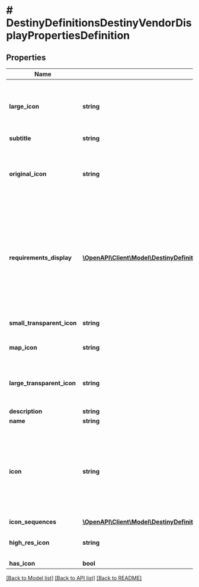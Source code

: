 # # DestinyDefinitionsDestinyVendorDisplayPropertiesDefinition

## Properties

Name | Type | Description | Notes
------------ | ------------- | ------------- | -------------
**large_icon** | **string** | I regret calling this a \&quot;large icon\&quot;. It&#39;s more like a medium-sized image with a picture of the vendor&#39;s mug on it, trying their best to look cool. Not what one would call an icon. | [optional]
**subtitle** | **string** |  | [optional]
**original_icon** | **string** | If we replaced the icon with something more glitzy, this is the original icon that the vendor had according to the game&#39;s content. It may be more lame and/or have less razzle-dazzle. But who am I to tell you which icon to use. | [optional]
**requirements_display** | [**\OpenAPI\Client\Model\DestinyDefinitionsDestinyVendorRequirementDisplayEntryDefinition[]**](DestinyDefinitionsDestinyVendorRequirementDisplayEntryDefinition.md) | Vendors, in addition to expected display property data, may also show some \&quot;common requirements\&quot; as statically defined definition data. This might be when a vendor accepts a single type of currency, or when the currency is unique to the vendor and the designers wanted to show that currency when you interact with the vendor. | [optional]
**small_transparent_icon** | **string** | This is the icon used in parts of the game UI such as the vendor&#39;s waypoint. | [optional]
**map_icon** | **string** | This is the icon used in the map overview, when the vendor is located on the map. | [optional]
**large_transparent_icon** | **string** | This is apparently the \&quot;Watermark\&quot;. I am not certain offhand where this is actually used in the Game UI, but some people may find it useful. | [optional]
**description** | **string** |  | [optional]
**name** | **string** |  | [optional]
**icon** | **string** | Note that \&quot;icon\&quot; is sometimes misleading, and should be interpreted in the context of the entity. For instance, in Destiny 1 the DestinyRecordBookDefinition&#39;s icon was a big picture of a book.  But usually, it will be a small square image that you can use as... well, an icon.  They are currently represented as 96px x 96px images. | [optional]
**icon_sequences** | [**\OpenAPI\Client\Model\DestinyDefinitionsCommonDestinyIconSequenceDefinition[]**](DestinyDefinitionsCommonDestinyIconSequenceDefinition.md) |  | [optional]
**high_res_icon** | **string** | If this item has a high-res icon (at least for now, many things won&#39;t), then the path to that icon will be here. | [optional]
**has_icon** | **bool** |  | [optional]

[[Back to Model list]](../../README.md#models) [[Back to API list]](../../README.md#endpoints) [[Back to README]](../../README.md)
